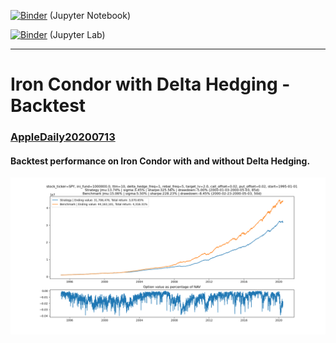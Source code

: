 [![Binder](https://mybinder.org/badge_logo.svg)](https://mybinder.org/v2/gh/quantumsnowball/AppleDaily20200713/master) (Jupyter Notebook)  

[![Binder](https://mybinder.org/badge_logo.svg)](https://mybinder.org/v2/gh/quantumsnowball/AppleDaily20200713/master?urlpath=lab) (Jupyter Lab)

---
# Iron Condor with Delta Hedging - Backtest
### [AppleDaily20200713](https://hk.finance.appledaily.com/finance/20200713/QMKJM2GDZPAVEIQOJYA6LM4TYI/)

#### Backtest performance on Iron Condor with and without Delta Hedging.
![](results/Figure_1_full.png "Backtest performance on Iron Condor with and without Delta Hedging")